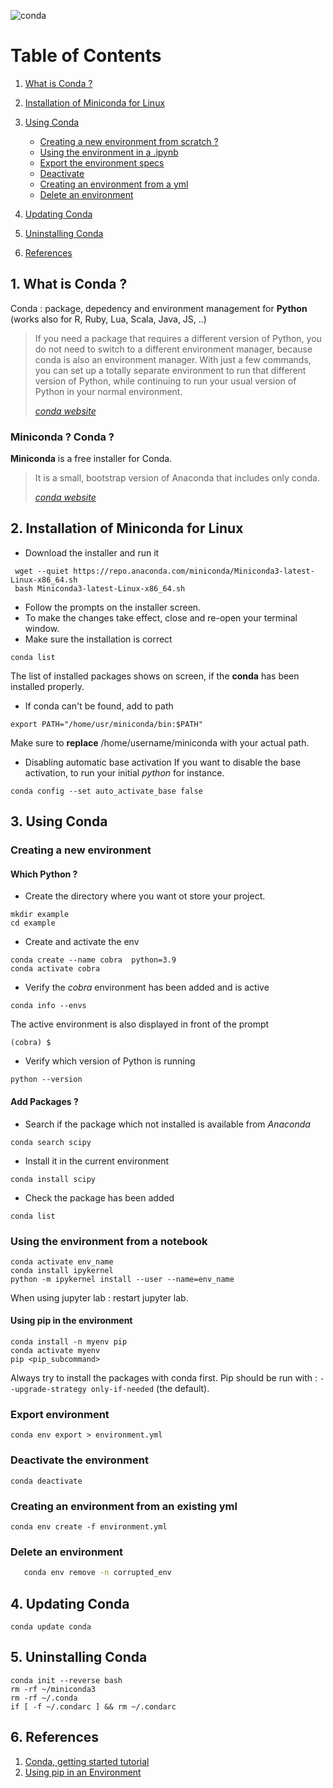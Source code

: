 ![conda](https://user-images.githubusercontent.com/62952163/198683845-f5706e8b-182e-407d-88fd-85eb97f6ad45.png)  


# Table of Contents
1. [What is Conda ? ](#what)
2. [Installation of Miniconda for Linux](#installation)
3. [Using Conda](#usage)
   - [Creating a new environment from scratch ?](#newenv)
   - [Using the environment in a .ipynb](#nb)
   - [Export the environment specs](#export)
   - [Deactivate](#deactivate)
   - [Creating an environment from a yml](#yml)
   - [Delete an environment](#delete)

4. [Updating Conda](#update)
5. [Uninstalling Conda](#uninstall)
6. [References](#references)


## 1. What is Conda ? <a name="what"></a>
Conda : package, depedency and environment management for **Python** (works also for R, Ruby, Lua, Scala, Java, JS, ..)

> If you need a package that requires a different version of Python, you do not need to switch to a different environment manager, because conda is also an environment manager. With just a few commands, you can set up a totally separate environment to run that different version of Python, while continuing to run your usual version of Python in your normal environment.
>
> <cite>[conda website](https://docs.conda.io/en/latest/miniconda.html)</cite>

### Miniconda ? Conda ? 
**Miniconda** is a free installer for Conda. 

> It is a small, bootstrap version of Anaconda that includes only conda.
>
> <cite>[conda website](https://docs.conda.io/en/latest/miniconda.html)<cite>

## 2. Installation of Miniconda for Linux <a name="installation"></a>

-  Download the installer and run it 
```{bash}
 wget --quiet https://repo.anaconda.com/miniconda/Miniconda3-latest-Linux-x86_64.sh
 bash Miniconda3-latest-Linux-x86_64.sh
```
- Follow the prompts on the installer screen. 
- To make the changes take effect, close and re-open your terminal window. 
- Make sure the installation is correct 
```{bash}
conda list 
```
The list of installed packages shows on screen, if the **conda** has been installed properly.

- If conda can't be found, add to path
```{bash}
export PATH="/home/usr/miniconda/bin:$PATH"
```
Make sure to **replace** /home/username/miniconda with your actual path.

- Disabling automatic base activation 
If you want to disable the base activation, to run your initial *python* for instance. 
```{bash}
conda config --set auto_activate_base false
```

## 3. Using Conda <a name="usage"></a>

### Creating a new environment <a name="newenv"></a>
#### Which Python ? 
- Create the directory where you want ot store your project.
```{bash}
mkdir example 
cd example
```
- Create and activate the env
```{bash}
conda create --name cobra  python=3.9
conda activate cobra
```
- Verify the *cobra* environment has been added and is active
```{bash}
conda info --envs
```
The active environment is also displayed in front of the prompt 
```{bash}
(cobra) $
```

- Verify which version of Python is running
```{bash}
python --version
```
#### Add Packages ? 
- Search if the package which not installed is available from *Anaconda*
```bash{bash}
conda search scipy
```
- Install it in the current environment
```{bash}
conda install scipy
```

- Check the package has been added
```{bash}
conda list
```
### Using the environment from a notebook <a name="nb"></a>
  
 ```{bash}
conda activate env_name
conda install ipykernel
python -m ipykernel install --user --name=env_name
 ```
   
 When using jupyter lab :  restart jupyter lab.
 
#### Using pip in the environment
```{bash}
conda install -n myenv pip
conda activate myenv
pip <pip_subcommand>
```

Always try to install the packages with conda first.
Pip should be run with : `--upgrade-strategy only-if-needed` (the default).

   ### Export environment  <a name="export"></a>
```{bash}
conda env export > environment.yml
```

   ### Deactivate the environment <a name="deactivate"></a>
```{bash}
conda deactivate
```
### Creating an environment from an existing yml <a name="yml"></a>
```{bash}
conda env create -f environment.yml
```
   ### Delete an environment <a name="delete"></a>
  
```bash
   conda env remove -n corrupted_env
```
   

## 4. Updating Conda <a name="update"></a>
```{bash}
conda update conda
```

## 5. Uninstalling Conda <a name="uninstall"></a>
```{bash}
conda init --reverse bash
rm -rf ~/miniconda3
rm -rf ~/.conda
if [ -f ~/.condarc ] && rm ~/.condarc
```


## 6. References <a name="references"></a>
1. [Conda, getting started tutorial](https://conda.io/projects/conda/en/latest/user-guide/getting-started.html#managing-python)
2. [Using pip in an Environment](https://conda.io/projects/conda/en/latest/user-guide/tasks/manage-environments.html#using-pip-in-an-environment)
